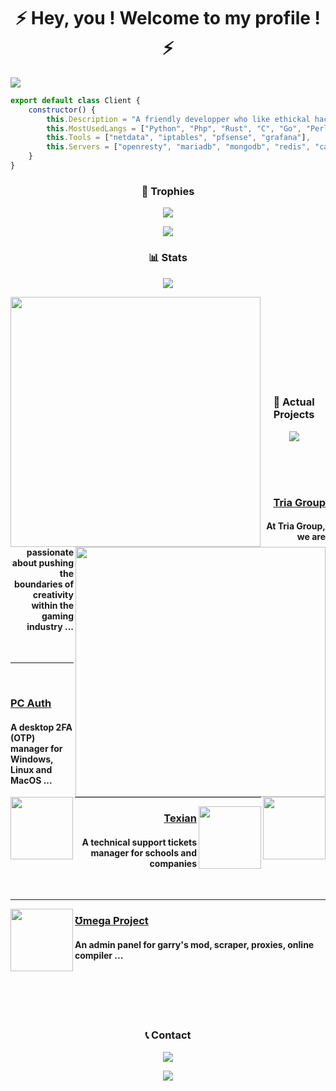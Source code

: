 <h1 align="center">⚡️ Hey, you ! Welcome to my profile ! ⚡️</h1>

<img src="https://user-images.githubusercontent.com/69421356/175442177-0f05ce78-31a5-44db-a7e3-603f7e96050a.png">

```javascript
export default class Client {
    constructor() {
        this.Description = "A friendly developper who like ethickal hacking",
        this.MostUsedLangs = ["Python", "Php", "Rust", "C", "Go", "Perl", "NodeJS"],
        this.Tools = ["netdata", "iptables", "pfsense", "grafana"],
        this.Servers = ["openresty", "mariadb", "mongodb", "redis", "caddy"]
    }
}
```

<h3 align="center">🥇 Trophies</h3>
<p align="center">
    <img src="https://user-images.githubusercontent.com/69421356/224833055-b11660f1-60f8-4211-9bee-4527e9259cd1.png">
</p>
<p align="center">
    <img src="https://github-profile-trophy.vercel.app/?username=Inplex-sys&theme=dracula&margin-w=10&margin-h=15&column=10">
</p>

<h3 align="center">📊 Stats</h3>
<p align="center">
    <img src="https://user-images.githubusercontent.com/69421356/224833055-b11660f1-60f8-4211-9bee-4527e9259cd1.png">
</p>
<div float="center">
    <img align="left" width="400" src="https://github-readme-stats.vercel.app/api?username=Inplex-sys&theme=dracula&show_icons=true&hide_border=true&stroke=0000&background=0D1117&ring=60D9FA&fire=60D9FA&currStreakLabel=60D9FA">
    <img align="right" width="400" src="https://github-readme-streak-stats.herokuapp.com/?user=Inplex-sys&theme=dracula&hide_border=true&stroke=0000&background=0D1117&ring=60D9FA&fire=60D9FA&currStreakLabel=60D9FA">
</div>

<br><br>
<br><br>
<br><br>
<br><br>

<h3 align="center">📌 Actual Projects</h3>
<p align="center">
    <img src="https://user-images.githubusercontent.com/69421356/224833055-b11660f1-60f8-4211-9bee-4527e9259cd1.png">
</p>

<div>
    <br>
    <br>
    <br>
    <p>
        <img width="100" align="right" src="https://avatars.githubusercontent.com/u/120763228?s=200&v=4">
        <h3 align="right"><a href="https://github.com/tria-group">Tria Group</a></h3>
        <h4 align="right">At Tria Group, we are passionate about pushing the boundaries of creativity within the gaming industry ...</h4>
    </p>
    <br>
    <hr>
    <br>
    <p>
        <img width="100" align="left" src="https://github.com/Inplex-sys/inplex-sys/assets/69421356/ea1480ef-dc05-486e-8324-ce5b6ba14692">
        <h3><a href="https://github.com/Inplex-sys/pc-auth">PC Auth</a></h3>
        <h4>A desktop 2FA (OTP) manager for Windows, Linux and MacOS ...</h4>
    </p>
    <hr>
    <p>
        <img width="100" align="right" src="https://user-images.githubusercontent.com/69421356/192012425-de6148a1-e004-4349-a28e-6351f5de86c6.png">
        <h3 align="right"><a href="#">Texian</a></h3>
        <h4 align="right">A technical support tickets manager for schools and companies</h4>
    </p>
    <br>
    <hr>
    <p>
        <img width="100" align="left" src="https://user-images.githubusercontent.com/69421356/132992532-cab4ec4e-d08c-48cb-89be-b43791ead1bc.png">
        <h3><a href="https://omega-project.xyz/">Ʊmega Project</a></h3>
        <h4>An admin panel for garry's mod, scraper, proxies, online compiler ...</h4>
    </p>
</div>

<br><br>
<br><br>

<h3 align="center">📞 Contact</h3>
<p align="center">
    <img src="https://user-images.githubusercontent.com/69421356/224833055-b11660f1-60f8-4211-9bee-4527e9259cd1.png">
</p>
<p align="center">
    <img align="center" src="https://lanyard-profile-readme.vercel.app/api/261174591177621504">
</p>
